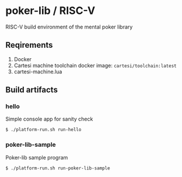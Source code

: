 # poker-lib / RISC-V

RISC-V build environment of the mental poker library

## Reqirements

1. Docker
2. Cartesi machine toolchain docker image: `cartesi/toolchain:latest`
3. cartesi-machine.lua 

## Build artifacts

### hello

Simple console app for sanity check
```bash
$ ./platform-run.sh run-hello
```

### poker-lib-sample

Poker-lib sample program
```bash
$ ./platform-run.sh run-poker-lib-sample
```


